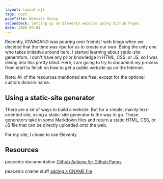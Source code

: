 ```yaml
---
layout: layout.njk
tags: post
pageTitle: Website Setup
secondDeck: Setting up an Eleventy website using Github Pages
date: 2020-04-01
---
```


Recently, IOWAGANG was pouring over friends' web blogs when we decided that the time was ripe for us to create our own. Being the only one who takes initiative around here, I started learning about static-site generators. I don't have any prior knowledge in HTML, CSS, or JS, so I was diving into this pretty blind. Here, I am going to try to document my process from start to finish on how to get a public website up on the Internet.

Note: All of the resources mentioned are free, except for the optional custom domain name.

## Using a static-site generator

There are a lot of ways to build a website. But for a simple, mainly text-oriented site, using a static-site generator is the way to go. These generators take in some Markdown files and return a static HTML, CSS, or JS file that can be directly uploaded onto the web.

For my site, I chose to use Eleventy


## Resources


peaceiris documentation [Github Actions for Github Pages](https://github.com/peaceiris/actions-gh-pages)

peaceiris cname stuff [adding a CNAME file](https://github.com/peaceiris/actions-gh-pages#%EF%B8%8F-add-cname-file-cname)

